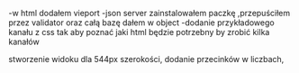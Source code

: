 -w html dodałem vieport
-json server zainstalowałem paczkę ,przepuściłem przez validator oraz całą bazę dałem w object
-dodanie przykładowego kanału z css tak aby poznać jaki html będzie potrzebny by zrobić kilka kanałów

stworzenie widoku dla 544px szerokości, dodanie przecinków w liczbach, 
